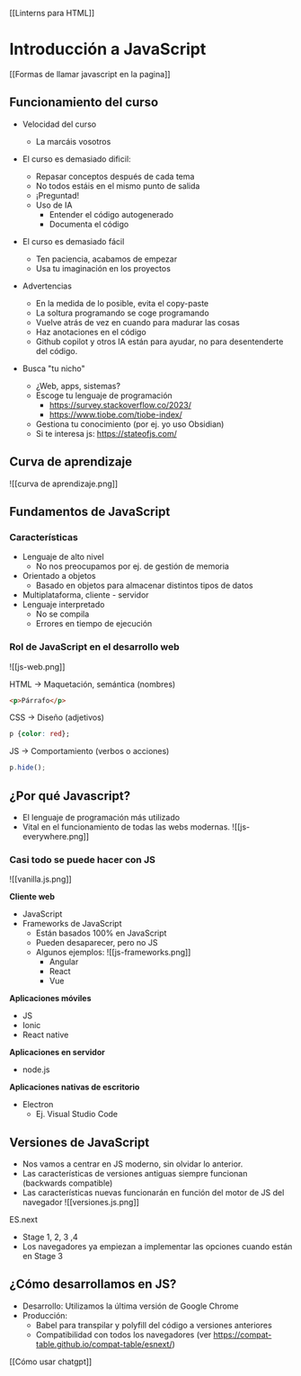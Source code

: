 [[Linterns para HTML]]
# Introducción a JavaScript

[[Formas de llamar javascript en la pagina]]
## Funcionamiento del curso

- Velocidad del curso
	- La  marcáis vosotros

- El curso es demasiado dificil:
	- Repasar conceptos después de cada tema
	- No todos estáis en el mismo punto de salida
	- ¡Preguntad!
	- Uso de IA
		- Entender el código autogenerado
		- Documenta el código

- El curso es demasiado fácil
	- Ten paciencia, acabamos de empezar
	- Usa tu imaginación en los proyectos

- Advertencias
	- En la medida de lo posible, evita el copy-paste
	- La soltura programando se coge programando
	- Vuelve atrás de vez en cuando para madurar las cosas
	- Haz anotaciones en el código
	- Github copilot y otros IA están para ayudar, no para desentenderte del código.

- Busca "tu nicho"
	- ¿Web, apps, sistemas?
	- Escoge tu lenguaje de programación
		- https://survey.stackoverflow.co/2023/
		- https://www.tiobe.com/tiobe-index/
	- Gestiona tu conocimiento (por ej. yo uso Obsidian)
	- Si te interesa js: https://stateofjs.com/



## Curva  de aprendizaje

![[curva de aprendizaje.png]]


## Fundamentos de JavaScript

### Características

- Lenguaje de alto  nivel
	- No nos preocupamos por ej. de gestión de memoria
- Orientado a objetos
	- Basado en objetos para almacenar distintos tipos de datos
- Multiplataforma, cliente - servidor
- Lenguaje interpretado
	- No se compila
	- Errores en tiempo de ejecución


### Rol de JavaScript en el desarrollo web

![[js-web.png]]

HTML -> Maquetación, semántica (nombres)

```html
<p>Párrafo</p>
```

CSS -> Diseño (adjetivos)
```css
p {color: red};
```

JS -> Comportamiento  (verbos o acciones)
```js
p.hide();
```



## ¿Por qué Javascript?
- El lenguaje de programación más utilizado
- Vital en el funcionamiento de todas las webs modernas.
![[js-everywhere.png]]


### Casi todo se puede hacer con JS

![[vanilla.js.png]]

**Cliente web**
- JavaScript
- Frameworks de JavaScript
	- Están basados 100%  en JavaScript
	- Pueden desaparecer, pero no JS
	- Algunos ejemplos:
	![[js-frameworks.png]]
		- Angular
		- React
		- Vue

**Aplicaciones móviles**
- JS
- Ionic
- React native

**Aplicaciones en servidor**
- node.js

**Aplicaciones nativas de  escritorio**
- Electron
	- Ej. Visual  Studio Code


## Versiones  de JavaScript  

- Nos  vamos  a  centrar en JS moderno, sin olvidar lo  anterior.
-  Las características de  versiones  antiguas siempre funcionan (backwards  compatible)
 - Las características  nuevas funcionarán en función del motor  de  JS del  navegador
![[versiones.js.png]]

ES.next
-  Stage 1,  2, 3  ,4
- Los navegadores ya empiezan a  implementar las opciones cuando están en Stage 3


## ¿Cómo desarrollamos en JS?
- Desarrollo: Utilizamos la última versión de Google Chrome
- Producción: 
	- Babel para transpilar y  polyfill del código a versiones anteriores
	- Compatibilidad con todos los navegadores (ver https://compat-table.github.io/compat-table/esnext/)



[[Cómo usar chatgpt]]

